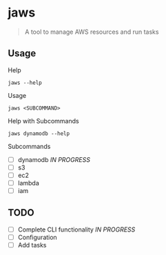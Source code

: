 # jaws

> A tool to manage AWS resources and run tasks

## Usage

Help

```
jaws --help
```

Usage

```
jaws <SUBCOMMAND>
```

Help with Subcommands

```
jaws dynamodb --help
```

Subcommands

- [ ] dynamodb _IN PROGRESS_
- [ ] s3
- [ ] ec2
- [ ] lambda
- [ ] iam

## TODO

- [ ] Complete CLI functionality _IN PROGRESS_
- [ ] Configuration
- [ ] Add tasks
